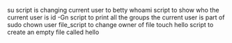 su script is changing current user to betty
whoami script to show who the current user is
id -Gn script to print all the groups the current user is part of
sudo chown user file_script to change owner of file
touch hello script to create an empty file called hello
